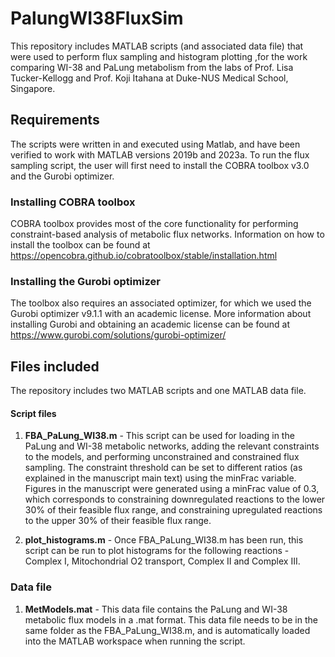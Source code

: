 # PalungWI38FluxSim

This repository includes MATLAB scripts (and associated data file) that were used to perform flux sampling and histogram plotting ,for the work comparing WI-38 and PaLung metabolism from the labs of Prof. Lisa Tucker-Kellogg and Prof. Koji Itahana at Duke-NUS Medical School, Singapore.

## Requirements

The scripts were written in and executed using Matlab, and have been verified to work with MATLAB versions 2019b and 2023a.
To run the flux sampling script, the user will first need to install the COBRA toolbox v3.0 and the Gurobi optimizer.

### Installing COBRA toolbox 
COBRA toolbox provides most of the core functionality for performing constraint-based analysis of metabolic flux networks.
Information on how to install the toolbox can be found at https://opencobra.github.io/cobratoolbox/stable/installation.html

### Installing the Gurobi optimizer
The toolbox also requires an associated optimizer, for which we used the Gurobi optimizer v9.1.1 with an academic license.
More information about installing Gurobi and obtaining an academic license can be found at https://www.gurobi.com/solutions/gurobi-optimizer/

## Files included
The repository includes two MATLAB scripts and one MATLAB data file.

#### Script files
1) **FBA_PaLung_WI38.m** - This script can be used for loading in the PaLung and WI-38 metabolic networks, adding the relevant constraints to the models, and performing unconstrained and constrained flux sampling. The constraint threshold can be set to different ratios (as explained in the manuscript main text) using the minFrac variable. Figures in the manuscript were generated using a minFrac value of 0.3, which corresponds to constraining downregulated reactions to the lower 30% of their feasible flux range, and constraining upregulated reactions to the upper 30% of their feasible flux range.
   
2) **plot_histograms.m** - Once FBA_PaLung_WI38.m has been run, this script can be run to plot histograms for the following reactions - Complex I, Mitochondrial O2 transport, Complex II and Complex III.

### Data file
1) **MetModels.mat** - This data file contains the PaLung and WI-38 metabolic flux models in a .mat format. This data file needs to be in the same folder as the FBA_PaLung_WI38.m, and is automatically loaded into the MATLAB workspace when running the script.
   
